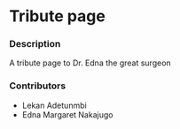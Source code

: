 # Tribute page

### Description

A tribute page to Dr. Edna the great surgeon

### Contributors

* Lekan Adetunmbi
* Edna Margaret Nakajugo
